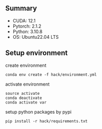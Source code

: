 ## Summary

- CUDA: 12.1
- Pytorch: 2.1.2
- Python: 3.10.8
- OS: Ubuntu22.04 LTS

## Setup environment

create environment
```shell
conda env create -f hack/environment.yml
```

activate environment
```shell
source activate
conda deactivate
conda activate var
```

setup python packages by pypi
```shell
pip install -r hack/requirements.txt
```
